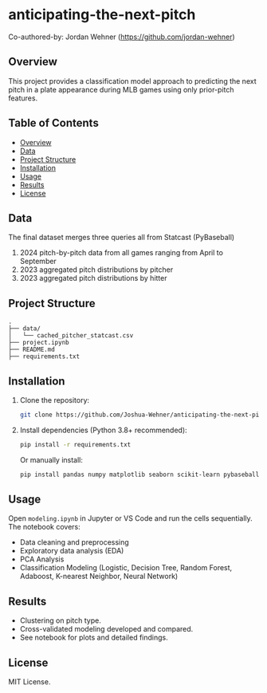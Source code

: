 # anticipating-the-next-pitch
Co-authored-by: Jordan Wehner (https://github.com/jordan-wehner)

## Overview
This project provides a classification model approach to predicting the next pitch in a plate appearance during MLB games using only prior-pitch features.

## Table of Contents
- [Overview](#overview)
- [Data](#data)
- [Project Structure](#project-structure)
- [Installation](#installation)
- [Usage](#usage)
- [Results](#results)
- [License](#license)

## Data
The final dataset merges three queries all from Statcast (PyBaseball)
1. 2024 pitch-by-pitch data from all games ranging from April to September
2. 2023 aggregated pitch distributions by pitcher
3. 2023 aggregated pitch distributions by hitter


## Project Structure
```
.
├── data/
│   └── cached_pitcher_statcast.csv
├── project.ipynb
├── README.md
├── requirements.txt
```

## Installation
1. Clone the repository:
   ```sh
   git clone https://github.com/Joshua-Wehner/anticipating-the-next-pitch.git
   ```
2. Install dependencies (Python 3.8+ recommended):
   ```sh
   pip install -r requirements.txt
   ```
   Or manually install:
   ```sh
   pip install pandas numpy matplotlib seaborn scikit-learn pybaseball joblib
   ```

## Usage
Open `modeling.ipynb` in Jupyter or VS Code and run the cells sequentially. The notebook covers:
- Data cleaning and preprocessing
- Exploratory data analysis (EDA)
- PCA Analysis
- Classification Modeling (Logistic, Decision Tree, Random Forest, Adaboost, K-nearest Neighbor, Neural Network)

## Results
- Clustering on pitch type.
- Cross-validated modeling developed and compared.
- See notebook for plots and detailed findings.

## License
MIT License.

